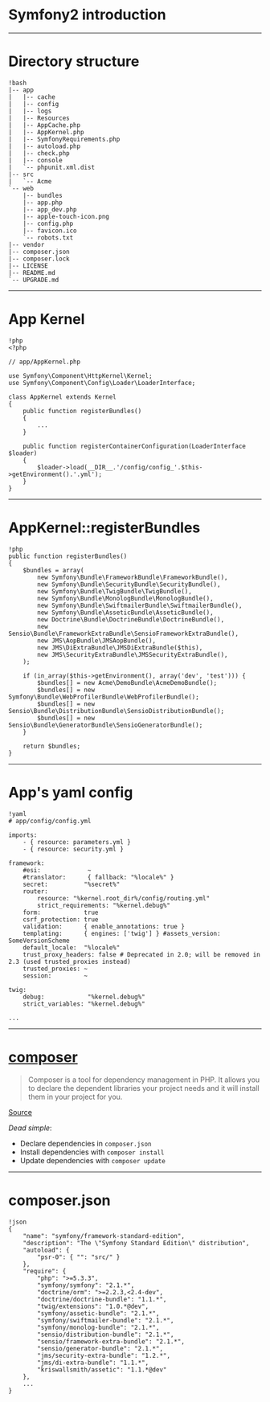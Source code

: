 # Symfony2 introduction

---

# Directory structure

    !bash
    |-- app
    |   |-- cache
    |   |-- config
    |   |-- logs
    |   |-- Resources
    |   |-- AppCache.php
    |   |-- AppKernel.php
    |   |-- SymfonyRequirements.php
    |   |-- autoload.php
    |   |-- check.php
    |   |-- console
    |   `-- phpunit.xml.dist
    |-- src
    |   `-- Acme
    `-- web
        |-- bundles
        |-- app.php
        |-- app_dev.php
        |-- apple-touch-icon.png
        |-- config.php
        |-- favicon.ico
        `-- robots.txt
    |-- vendor
    |-- composer.json
    |-- composer.lock
    |-- LICENSE
    |-- README.md
    `-- UPGRADE.md

---

# App Kernel

    !php
    <?php

    // app/AppKernel.php

    use Symfony\Component\HttpKernel\Kernel;
    use Symfony\Component\Config\Loader\LoaderInterface;

    class AppKernel extends Kernel
    {
        public function registerBundles()
        {
            ...
        }

        public function registerContainerConfiguration(LoaderInterface $loader)
        {
            $loader->load(__DIR__.'/config/config_'.$this->getEnvironment().'.yml');
        }
    }

---

# AppKernel::registerBundles

    !php
    public function registerBundles()
    {
        $bundles = array(
            new Symfony\Bundle\FrameworkBundle\FrameworkBundle(),
            new Symfony\Bundle\SecurityBundle\SecurityBundle(),
            new Symfony\Bundle\TwigBundle\TwigBundle(),
            new Symfony\Bundle\MonologBundle\MonologBundle(),
            new Symfony\Bundle\SwiftmailerBundle\SwiftmailerBundle(),
            new Symfony\Bundle\AsseticBundle\AsseticBundle(),
            new Doctrine\Bundle\DoctrineBundle\DoctrineBundle(),
            new Sensio\Bundle\FrameworkExtraBundle\SensioFrameworkExtraBundle(),
            new JMS\AopBundle\JMSAopBundle(),
            new JMS\DiExtraBundle\JMSDiExtraBundle($this),
            new JMS\SecurityExtraBundle\JMSSecurityExtraBundle(),
        );

        if (in_array($this->getEnvironment(), array('dev', 'test'))) {
            $bundles[] = new Acme\DemoBundle\AcmeDemoBundle();
            $bundles[] = new Symfony\Bundle\WebProfilerBundle\WebProfilerBundle();
            $bundles[] = new Sensio\Bundle\DistributionBundle\SensioDistributionBundle();
            $bundles[] = new Sensio\Bundle\GeneratorBundle\SensioGeneratorBundle();
        }

        return $bundles;
    }

---

# App's yaml config

    !yaml
    # app/config/config.yml

    imports:
        - { resource: parameters.yml }
        - { resource: security.yml }

    framework:
        #esi:             ~
        #translator:      { fallback: "%locale%" }
        secret:          "%secret%"
        router:
            resource: "%kernel.root_dir%/config/routing.yml"
            strict_requirements: "%kernel.debug%"
        form:            true
        csrf_protection: true
        validation:      { enable_annotations: true }
        templating:      { engines: ['twig'] } #assets_version: SomeVersionScheme
        default_locale:  "%locale%"
        trust_proxy_headers: false # Deprecated in 2.0; will be removed in 2.3 (used trusted_proxies instead)
        trusted_proxies: ~
        session:         ~

    twig:
        debug:            "%kernel.debug%"
        strict_variables: "%kernel.debug%"

    ...

---

# [composer](http://getcomposer.org/)

> Composer is a tool for dependency management in PHP. It allows you to declare the dependent libraries your project
> needs and it will install them in your project for you.

[Source](http://getcomposer.org/doc/00-intro.md#introduction)

*Dead simple*:

* Declare dependencies in `composer.json`
* Install dependencies with `composer install`
* Update dependencies with `composer update`

---

# composer.json

    !json
    {
        "name": "symfony/framework-standard-edition",
        "description": "The \"Symfony Standard Edition\" distribution",
        "autoload": {
            "psr-0": { "": "src/" }
        },
        "require": {
            "php": ">=5.3.3",
            "symfony/symfony": "2.1.*",
            "doctrine/orm": ">=2.2.3,<2.4-dev",
            "doctrine/doctrine-bundle": "1.1.*",
            "twig/extensions": "1.0.*@dev",
            "symfony/assetic-bundle": "2.1.*",
            "symfony/swiftmailer-bundle": "2.1.*",
            "symfony/monolog-bundle": "2.1.*",
            "sensio/distribution-bundle": "2.1.*",
            "sensio/framework-extra-bundle": "2.1.*",
            "sensio/generator-bundle": "2.1.*",
            "jms/security-extra-bundle": "1.2.*",
            "jms/di-extra-bundle": "1.1.*",
            "kriswallsmith/assetic": "1.1.*@dev"
        },
        ...
    }
